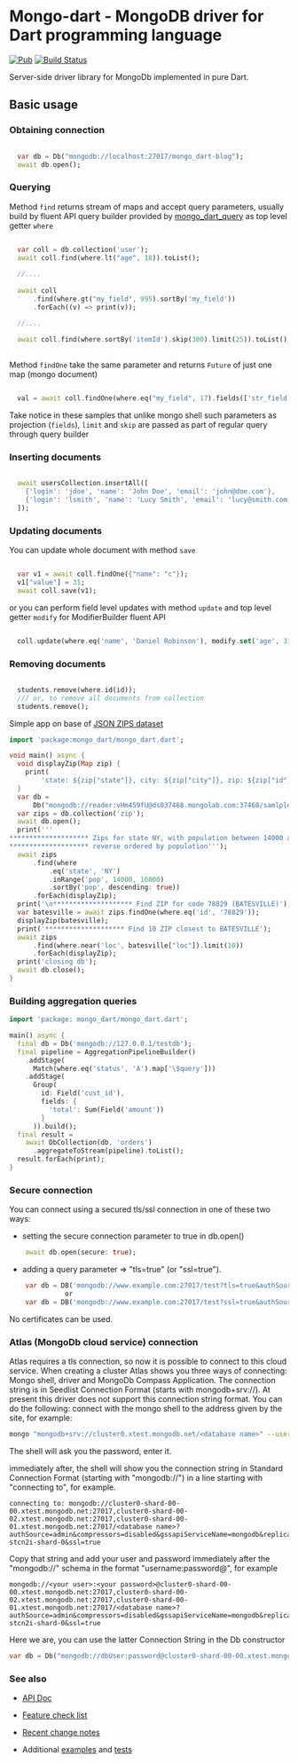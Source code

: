 # Mongo-dart - MongoDB driver for Dart programming language

[![Pub](https://img.shields.io/pub/v/mongo_dart.svg)](https://pub.dartlang.org/packages/mongo_dart)
[![Build Status](https://travis-ci.org/mongo-dart/mongo_dart.svg?branch=master)](https://travis-ci.org/mongo-dart/mongo_dart)

Server-side driver library for MongoDb implemented in pure Dart.

## Basic usage

### Obtaining connection

```dart

  var db = Db("mongodb://localhost:27017/mongo_dart-blog");
  await db.open();
```

### Querying

Method `find` returns stream of maps and accept query parameters, usually build by fluent API query builder
provided by [mongo_dart_query](https://github.com/vadimtsushko/mongo_dart_query) as top level getter `where`

```dart

  var coll = db.collection('user');
  await coll.find(where.lt("age", 18)).toList();
  
  //....
  
  await coll
      .find(where.gt("my_field", 995).sortBy('my_field'))
      .forEach((v) => print(v));

  //....
  
  await coll.find(where.sortBy('itemId').skip(300).limit(25)).toList();
  
```

Method `findOne` take the same parameter and returns `Future` of just one map (mongo document)

```dart

  val = await coll.findOne(where.eq("my_field", 17).fields(['str_field','my_field']));
```

Take notice in these samples that unlike mongo shell such parameters as projection (`fields`), `limit` and `skip`
are passed as part of regular query through query builder

### Inserting documents

```dart

  await usersCollection.insertAll([
    {'login': 'jdoe', 'name': 'John Doe', 'email': 'john@doe.com'},
    {'login': 'lsmith', 'name': 'Lucy Smith', 'email': 'lucy@smith.com'}
  ]);
```

### Updating documents

You can update whole document with method `save`

```dart

  var v1 = await coll.findOne({"name": "c"});
  v1["value"] = 31;
  await coll.save(v1);
```

or you can perform field level updates with method `update` and top level getter `modify` for ModifierBuilder fluent API

```dart

  coll.update(where.eq('name', 'Daniel Robinson'), modify.set('age', 31));

```

### Removing documents

```dart

  students.remove(where.id(id));
  /// or, to remove all documents from collection
  students.remove();

```

Simple app on base of [JSON ZIPS dataset](https://media.mongodb.org/zips.json)

```dart
import 'package:mongo_dart/mongo_dart.dart';

void main() async {
  void displayZip(Map zip) {
    print(
        'state: ${zip["state"]}, city: ${zip["city"]}, zip: ${zip["id"]}, population: ${zip["pop"]}');
  }
  var db =
      Db("mongodb://reader:vHm459fU@ds037468.mongolab.com:37468/samlple");
  var zips = db.collection('zip');
  await db.open();
  print('''
******************** Zips for state NY, with population between 14000 and 16000,
******************** reverse ordered by population''');
  await zips
      .find(where
          .eq('state', 'NY')
          .inRange('pop', 14000, 16000)
          .sortBy('pop', descending: true))
      .forEach(displayZip);
  print('\n******************** Find ZIP for code 78829 (BATESVILLE)');
  var batesville = await zips.findOne(where.eq('id', '78829'));
  displayZip(batesville);
  print('******************** Find 10 ZIP closest to BATESVILLE');
  await zips
      .find(where.near('loc', batesville["loc"]).limit(10))
      .forEach(displayZip);
  print('closing db');
  await db.close();
}
```

### Building aggregation queries

```dart
import 'package: mongo_dart/mongo_dart.dart';

main() async {
  final db = Db('mongodb://127.0.0.1/testdb');
  final pipeline = AggregationPipelineBuilder()
    .addStage(
      Match(where.eq('status', 'A').map['\$query']))
    .addStage(
      Group(
        id: Field('cust_id'),
        fields: {
          'total': Sum(Field('amount'))
        }
      )).build();
  final result =
    await DbCollection(db, 'orders')
      .aggregateToStream(pipeline).toList();
  result.forEach(print);
}
```

### Secure connection

You can connect using a secured tls/ssl connection in one of these two ways:

* setting the secure connection parameter to true in db.open()

```dart
    await db.open(secure: true);
```

* adding a query parameter => "tls=true" (or "ssl=true").

```dart
    var db = DB('mongodb://www.example.com:27017/test?tls=true&authSource=admin');
              or
    var db = DB('mongodb://www.example.com:27017/test?ssl=true&authSource=admin');
```

No certificates can be used.

### Atlas (MongoDb cloud service) connection

Atlas requires a tls connection, so now it is possible to connect to this cloud service.
When creating a cluster Atlas shows you three ways of connecting:
Mongo shell, driver and MongoDb Compass Application.
The connection string is in Seedlist Connection Format (starts with mongodb+srv://).
At present this driver does not support this connection string format.
You can do the following:
connect with the mongo shell to the address given by the site, for example:

```bash
mongo "mongodb+srv://cluster0.xtest.mongodb.net/<database name>" --username <your Atlas user>
```

The shell will ask you the password, enter it.

immediately after, the shell will show you the connection string in Standard Connection Format (starting with "mongodb://") in a line starting with "connecting to", for example.

```code
connecting to: mongodb://cluster0-shard-00-00.xtest.mongodb.net:27017,cluster0-shard-00-02.xtest.mongodb.net:27017,cluster0-shard-00-01.xtest.mongodb.net:27017/<database name>?authSource=admin&compressors=disabled&gssapiServiceName=mongodb&replicaSet=atlas-stcn2i-shard-0&ssl=true
```

Copy that string and add your user and password immediately after the "mongodb://" schema in the format "username:password@", for example

```code
mongodb://<your user>:<your password>@cluster0-shard-00-00.xtest.mongodb.net:27017,cluster0-shard-00-02.xtest.mongodb.net:27017,cluster0-shard-00-01.xtest.mongodb.net:27017/<database name>?authSource=admin&compressors=disabled&gssapiServiceName=mongodb&replicaSet=atlas-stcn2i-shard-0&ssl=true
```

Here we are, you can use the latter Connection String in the Db constructor

```dart
var db = Db("mongodb://dbUser:password@cluster0-shard-00-00.xtest.mongodb.net:27017,cluster0-shard-00-02.xtest.mongodb.net:27017,cluster0-shard-00-01.xtest.mongodb.net:27017/test-db?authSource=admin&compressors=disabled&gssapiServiceName=mongodb&replicaSet=atlas-stcn2i-shard-0&ssl=true");
```

### See also

* [API Doc](https://pub.dev/documentation/mongo_dart/latest/)

* [Feature check list](https://github.com/vadimtsushko/mongo_dart/blob/master/doc/feature_checklist.md)

* [Recent change notes](https://github.com/vadimtsushko/mongo_dart/blob/master/changelog.md)

* Additional [examples](https://github.com/vadimtsushko/mongo_dart/tree/master/example) and [tests](https://github.com/vadimtsushko/mongo_dart/tree/master/test)
